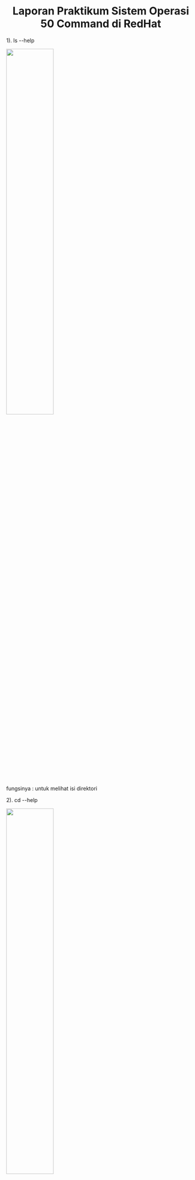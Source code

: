 <div style="text-align: center;">
    <h1> Laporan Praktikum Sistem Operasi 50 Command di RedHat </h1>
</div>

1). ls --help

<img src="https://github.com/Naylavira/Praktikum-Sistem-Operasi-Nayla/assets/151722965/10794f5e-ed0d-4833-bc51-61e6b2bb85de)" width=50% height=50%>

fungsinya : untuk melihat isi direktori

2). cd --help

<img src="https://github.com/Naylavira/Praktikum-Sistem-Operasi-Nayla/assets/151722965/bd7257f0-24cd-4b74-bd0e-8d496aac2df2" width=50% height=50%>

fungsinya : untuk berpindah direktori

3). pwd --help

<img src="https://github.com/Naylavira/Praktikum-Sistem-Operasi-Nayla/assets/151722965/8dae5466-ac67-4d7f-8331-4990e12f5565" width=50% height=50%>

fungsinya : untuk menampilkan direktori kerja saat ini

4). mkdir --help

<img src="https://github.com/Naylavira/Praktikum-Sistem-Operasi-Nayla/assets/151722965/3829d46b-dc13-4c1e-8671-9adc65cee636" width=50% height=50%>

fungsinya : untuk membuat direktori baru

5). rmdir --help

<img src="https://github.com/Naylavira/Praktikum-Sistem-Operasi-Nayla/assets/151722965/6888e8fe-0f04-45dc-b9da-16767134b7b8" width=50% height=50%>

fungsinya : untuk menghapus direktori kosong

6). touch --help

<img src="https://github.com/Naylavira/Praktikum-Sistem-Operasi-Nayla/assets/151722965/edb268d1-1fa2-4334-87d1-83ec770b86f9" width=50% height=50%>

fungsinya : untuk membuat file kosong  

7). cp --help

<img src="https://github.com/Naylavira/Praktikum-Sistem-Operasi-Nayla/assets/151722965/6848b8d9-9118-4fef-b2a9-f1be0df012f0" width=50% height=50%> 

fungsinya : untuk menyalin file atau direktori

8). mv --help

<img src="https://github.com/Naylavira/Praktikum-Sistem-Operasi-Nayla/assets/151722965/ed4b3597-6fae-4aea-abbe-eb849bdbd38d" width=50% height=50%>

fungsinya : untuk memindahkan atau mengganti nama file atau direktori

9). rm --help

<img src="https://github.com/Naylavira/Praktikum-Sistem-Operasi-Nayla/assets/151722965/54fecea8-519b-4591-a501-9a1bcf9c89a4" width=50% height=50%>

fungsinya :  untuk menghapus file atau direktori

10). cat --help

<img src="https://github.com/Naylavira/Praktikum-Sistem-Operasi-Nayla/assets/151722965/777cbf88-5191-481c-9552-5ae929c6e4c9" width=50% height=50%>

fungsinya : untuk menampilkan isi file

11). grep --help

<img src="https://github.com/Naylavira/Praktikum-Sistem-Operasi-Nayla/assets/151722965/a186cfc7-5ca1-46f7-ac56-363bd237aa89" width=50% height=50%>

fungsinya : untuk mencari pola dalam file teks

12). chmod --help

<img src="https://github.com/Naylavira/Praktikum-Sistem-Operasi-Nayla/assets/151722965/55f1acce-5e30-4c4f-80d1-63e57b59eaa3" width=50% height=50%>

fungsinya :  untuk mengubah izin file atau direktori

13). chown --help

<img src="https://github.com/Naylavira/Praktikum-Sistem-Operasi-Nayla/assets/151722965/a5fbfaf0-234b-4853-8806-253dbe7c61fc" width=50% height=50%>

fungsinya : untuk mengubah kepemilikan file atau direktori

14). ps --help

<img src="https://github.com/Naylavira/Praktikum-Sistem-Operasi-Nayla/assets/151722965/7a3ec37f-dbe2-43e9-83f2-15e4fafb8ecb" width=50% height=50%>

fungsinya : untuk menampilkan daftar proses

15). kill --help

<img src="https://github.com/Naylavira/Praktikum-Sistem-Operasi-Nayla/assets/151722965/5f36d08f-58db-4f02-b773-8b5787473768" width=50% height=50%>

fungsinya : untuk menghentikan proses 

16). top --help

<img src="https://github.com/Naylavira/Praktikum-Sistem-Operasi-Nayla/assets/151722965/5f4445b2-5eeb-4305-9f52-6088084f12bc" width=50% height=50%> 

fungsinya : untuk menampilkan penggunaan sumber daya sistem

17). df --help

<img src="https://github.com/Naylavira/Praktikum-Sistem-Operasi-Nayla/assets/151722965/3cb07908-e822-4b24-ade0-30d712cb6859" width=50% height=50%>

fungsinya : untuk menampilkan penggunaan ruang disk

18). du --help

<img src="https://github.com/Naylavira/Praktikum-Sistem-Operasi-Nayla/assets/151722965/51542e3c-2a26-4b49-bf43-faa15a711fde" width=50% height=50%>

fungsinya : untuk menampilkan penggunaan ruang direktori

19). tar --help

<img src="https://github.com/Naylavira/Praktikum-Sistem-Operasi-Nayla/assets/151722965/fc318316-58da-4f1e-b894-c2d252c6db2c" width=50% height=50%>

fungsinya : untuk mengarsipkan file

20). gzip --help

<img src="https://github.com/Naylavira/Praktikum-Sistem-Operasi-Nayla/assets/151722965/0753043d-417a-4667-af0c-f4cc8596385a" width=50% height=50%>

fungsinya : untuk mengompresi file

21). gunzip --help

<img src="https://github.com/Naylavira/Praktikum-Sistem-Operasi-Nayla/assets/151722965/128a22c4-fcd2-4c99-879b-b6dca5682c09" width=50% height=50%> 

fungsinya : untuk men-dekompresi file yang dikompresi dengan gzip

22). find --help

<img src="https://github.com/Naylavira/Praktikum-Sistem-Operasi-Nayla/assets/151722965/f9b7debf-60c5-4564-a113-23136c38c56b" width=50% height=50%>

fungsinya : untuk mencari file dan direktori.

23). locate --help

<img src="https://github.com/Naylavira/Praktikum-Sistem-Operasi-Nayla/assets/151722965/2415d102-40e1-4e68-a3dd-2280cd5edd49" width=50% height=50%>

fungsinya : untuk mencari file dengan nama tertentu

24). journalctl --help

<img src="https://github.com/Naylavira/Praktikum-Sistem-Operasi-Nayla/assets/151722965/0ff78be8-cbb6-4558-93c6-b5419f00392f" width=50% height=50%> 

fungsinya : untuk melihat log sistem

25). systemctl --help

<img src="https://github.com/Naylavira/Praktikum-Sistem-Operasi-Nayla/assets/151722965/0c80ebed-a925-4b56-b12c-a1c8cc4660c0" width=50% height=50%>

fungsinya : untuk mengontrol layanan sistem

26). yum --help

<img src="https://github.com/Naylavira/Praktikum-Sistem-Operasi-Nayla/assets/151722965/1774febc-31de-41aa-8f85-4e38ecca328c" width=50% height=50%>

fungsinya : untuk menginstal, menghapus, dan mengelola paket perangkat lunak















